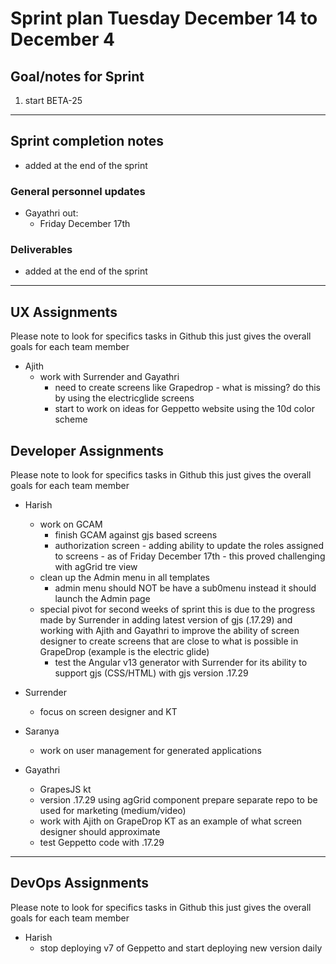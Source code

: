 # Sprint plan Tuesday December 14 to December 4

## Goal/notes for Sprint

1. start BETA-25

---

## Sprint completion notes

- added at the end of the sprint

### General personnel updates

- Gayathri out:
  - Friday December 17th

### Deliverables

- added at the end of the sprint

---

## UX Assignments

Please note to look for specifics tasks in Github this just gives the overall goals for each team member

- Ajith
  - work with Surrender and Gayathri
    - need to create screens like Grapedrop - what is missing? do this by using the electricglide screens
    - start to work on ideas for Geppetto website using the 10d color scheme 

## Developer Assignments

Please note to look for specifics tasks in Github this just gives the overall goals for each team member

- Harish
  - work on GCAM
    - finish GCAM against gjs based screens
    - authorization screen - adding ability to update the roles assigned to screens - as of Friday December 17th - this proved challenging with agGrid tre view
  - clean up the Admin menu in all templates
    - admin menu should NOT be have a sub0menu instead it should launch the Admin page
  - special pivot for second weeks of sprint 
  this is due to the progress made by Surrender in adding latest version of gjs (.17.29) and working with Ajith and Gayathri to improve the ability of screen designer to create screens that are close to what is possible in GrapeDrop (example is the electric glide)
    - test the Angular v13 generator with Surrender for its ability to support gjs (CSS/HTML) with gjs version .17.29

- Surrender
  - focus on screen designer and KT
  
- Saranya
  - work on user management for generated applications
  
- Gayathri
  - GrapesJS kt
  - version .17.29 using agGrid component prepare separate repo to be used for marketing (medium/video)
  - work with Ajith on GrapeDrop KT as an example of what screen designer should approximate
  - test Geppetto code with .17.29


---

## DevOps Assignments

Please note to look for specifics tasks in Github this just gives the overall goals for each team member

- Harish
  - stop deploying v7 of Geppetto and start deploying new version daily